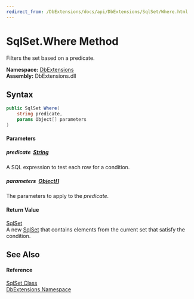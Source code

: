 ```yaml
---
redirect_from: /DbExtensions/docs/api/DbExtensions/SqlSet/Where.html
---
```


SqlSet.Where Method
===================
Filters the set based on a predicate.
  
**Namespace:** [DbExtensions][1]  
**Assembly:** DbExtensions.dll

Syntax
------

```csharp
public SqlSet Where(
	string predicate,
	params Object[] parameters
)
```

#### Parameters

##### *predicate*  [String][2]
A SQL expression to test each row for a condition.

##### *parameters*  [Object][3][]
The parameters to apply to the *predicate*.

#### Return Value
[SqlSet][4]  
A new [SqlSet][4] that contains elements from the current set that satisfy the condition.

See Also
--------

#### Reference
[SqlSet Class][4]  
[DbExtensions Namespace][1]  

[1]: ../README.md
[2]: https://learn.microsoft.com/dotnet/api/system.string
[3]: https://learn.microsoft.com/dotnet/api/system.object
[4]: README.md
